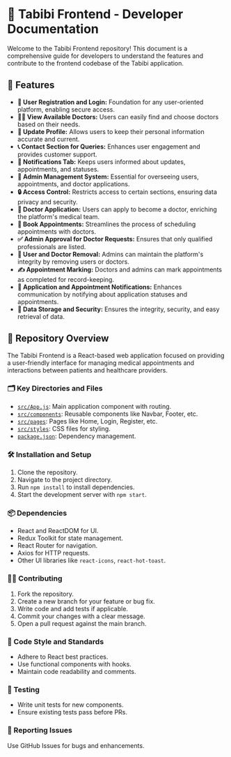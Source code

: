 # 🌟 Tabibi Frontend - Developer Documentation

Welcome to the Tabibi Frontend repository! This document is a comprehensive guide for developers to understand the features and contribute to the frontend codebase of the Tabibi application.

## 🎯 Features

- **🔐 User Registration and Login:** Foundation for any user-oriented platform, enabling secure access.
- **👩‍⚕️ View Available Doctors:** Users can easily find and choose doctors based on their needs.
- **📝 Update Profile:** Allows users to keep their personal information accurate and current.
- **📞 Contact Section for Queries:** Enhances user engagement and provides customer support.
- **🔔 Notifications Tab:** Keeps users informed about updates, appointments, and statuses.
- **👮 Admin Management System:** Essential for overseeing users, appointments, and doctor applications.
- **🔒 Access Control:** Restricts access to certain sections, ensuring data privacy and security.
- **📝 Doctor Application:** Users can apply to become a doctor, enriching the platform's medical team.
- **📅 Book Appointments:** Streamlines the process of scheduling appointments with doctors.
- **✅ Admin Approval for Doctor Requests:** Ensures that only qualified professionals are listed.
- **🚫 User and Doctor Removal:** Admins can maintain the platform's integrity by removing users or doctors.
- **✍️ Appointment Marking:** Doctors and admins can mark appointments as completed for record-keeping.
- **📨 Application and Appointment Notifications:** Enhances communication by notifying about application statuses and appointments.
- **🔐 Data Storage and Security:** Ensures the integrity, security, and easy retrieval of data.

## 📂 Repository Overview

The Tabibi Frontend is a React-based web application focused on providing a user-friendly interface for managing medical appointments and interactions between patients and healthcare providers.

### 🗂 Key Directories and Files

- [`src/App.js`](https://github.com/CodeMongerrr/Tabibi_Frontend/blob/master/src/App.js): Main application component with routing.
- [`src/components`](https://github.com/CodeMongerrr/Tabibi_Frontend/tree/master/src/components): Reusable components like Navbar, Footer, etc.
- [`src/pages`](https://github.com/CodeMongerrr/Tabibi_Frontend/tree/master/src/pages): Pages like Home, Login, Register, etc.
- [`src/styles`](https://github.com/CodeMongerrr/Tabibi_Frontend/tree/master/src/styles): CSS files for styling.
- [`package.json`](https://github.com/CodeMongerrr/Tabibi_Frontend/blob/master/package.json): Dependency management.

### 🛠 Installation and Setup

1. Clone the repository.
2. Navigate to the project directory.
3. Run `npm install` to install dependencies.
4. Start the development server with `npm start`.

### 📦 Dependencies

- React and ReactDOM for UI.
- Redux Toolkit for state management.
- React Router for navigation.
- Axios for HTTP requests.
- Other UI libraries like `react-icons`, `react-hot-toast`.

### 👨‍💻 Contributing

1. Fork the repository.
2. Create a new branch for your feature or bug fix.
3. Write code and add tests if applicable.
4. Commit your changes with a clear message.
5. Open a pull request against the main branch.

### 📝 Code Style and Standards

- Adhere to React best practices.
- Use functional components with hooks.
- Maintain code readability and comments.

### 🧪 Testing

- Write unit tests for new components.
- Ensure existing tests pass before PRs.

### 🐛 Reporting Issues

Use GitHub Issues for bugs and enhancements.

